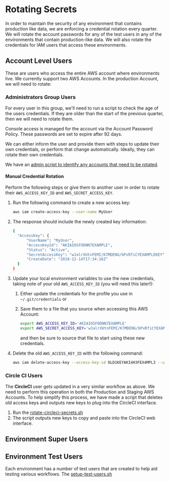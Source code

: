 # Rotating Secrets

In order to maintain the security of any environment that contains production like data, we are enforcing a credential rotation every quarter. We will rotate the account passwords for any of the test users in any of the environments that contain production-like data. We will also rotate the credentials for IAM users that access these environments. 

## Account Level Users

These are users who access the entire AWS account where environments live. We currently support two AWS Accounts. In the production Account, we will need to rotate:

### Administrators Group Users

For every user in this group, we'll need to run a script to check the age of the users credentials. If they are older than the start of the previous quarter, then we will need to rotate them.

Console access is managed for the account via the Account Password Policy. These passwords are set to expire after 92 days.

We can either inform the user and provide them with steps to update their own credentials, or perform that change automatically. Ideally, they can rotate their own credentials.

We have an [admin script to identify any accounts that need to be rotated](../../shared/admin-tools/user/list-users-with-old-credentials.js).

#### Manual Credential Rotation

Perform the following steps or give them to another user in order to rotate their `AWS_ACCESS_KEY_ID` and `AWS_SECRET_ACCESS_KEY`. 

1. Run the following command to create a new access key:

    ```bash
    aws iam create-access-key --user-name MyUser
    ```

2. The response should include the newly created key information:

    ```bash
    {
      "AccessKey": {
          "UserName": "MyUser",
          "AccessKeyId": "AKIAIOSFODNN7EXAMPLE",
          "Status": "Active",
          "SecretAccessKey": "wJalrXUtnFEMI/K7MDENG/bPxRfiCYEXAMPLEKEY",
          "CreateDate": "2018-12-14T17:34:16Z"
      }
    }
    ```

3. Update your local environment variables to use the new credentials, taking note of your old `AWS_ACCESS_KEY_ID` (you will need this later!):
   1. Either update the credentials for the profile you use in `~/.git/credentials` or
   2. Save them to a file that you source when accessing this AWS Account:

        ```bash
        export AWS_ACCESS_KEY_ID='AKIAIOSFODNN7EXAMPLE'
        export AWS_SECRET_ACCESS_KEY='wJalrXUtnFEMI/K7MDENG/bPxRfiCYEXAMPLEKEY'
        ```

        and then be sure to source that file to start using these new credentials.

4. Delete the old `AWS_ACCESS_KEY_ID` with the following command:

    ```bash
    aws iam delete-access-key --access-key-id OLD1KEYAKI4H3FEX4MPL3 --user-name MyUser
    ```

### Circle CI Users

The **CircleCI** user gets updated in a very similar workflow as above. We need to perform this operation in both the Production and Staging AWS Accounts. To help simplify this process, we have made a script that deletes old access keys and outputs new keys to plug into the CircleCI interface.

1. Run the [rotate-circleci-secrets.sh](../../shared/admin-tools/user/rotate-circleci-secrets.sh)
2. The script outputs new keys to copy and paste into the CircleCI web interface.

## Environment Super Users

## Environment Test Users

Each environment has a number of test users that are created to help aid testing various workflows. The [setup-test-users.sh](../../shared/admin-tools/user/setup-test-users.sh) 
